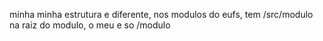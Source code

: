minha minha estrutura e diferente, nos modulos do eufs, tem /src/modulo na raiz do modulo, o meu e so /modulo